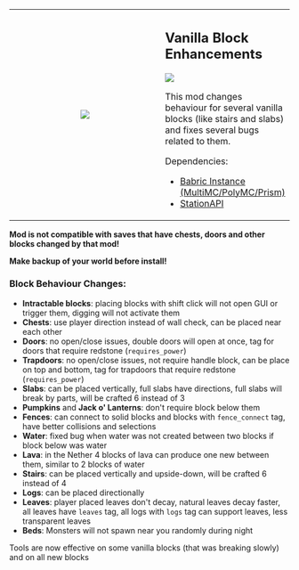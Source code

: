 <table  align="center">
	<tbody>
		<tr>
			<td width="280px" style="text-align: center;"><img src="https://github.com/paulevsGitch/VanillaBlockEnhancements/blob/main/src/main/resources/assets/vbe/icon.png"/></td>		
			<td>
				<h2 align="left">Vanilla Block Enhancements</h2>
				<a href="https://jitpack.io/#paulevsGitch/VanillaBlockEnhancements"><img src="https://jitpack.io/v/paulevsGitch/VanillaBlockEnhancements.svg"></a>
				<p>
					This mod changes behaviour for several vanilla blocks (like stairs and slabs)
					and fixes several bugs related to them.
				</p>
				<p>
					Dependencies:
					<ul>
						<li><a href="https://github.com/babric/prism-instance">Babric Instance (MultiMC/PolyMC/Prism)</a></li>
						<li><a href="https://jenkins.glass-launcher.net/job/StationAPI">StationAPI</a></li>
					</ul>
				</p>
			</td>		
		</tr>
	</tbody>
</table>

**Mod is not compatible with saves that have chests, doors and other blocks changed by that mod!**

**Make backup of your world before install!**

### Block Behaviour Changes:
- **Intractable blocks**: placing blocks with shift click will not open GUI or trigger them, digging will not activate them
- **Chests**: use player direction instead of wall check, can be placed near each other
- **Doors**: no open/close issues, double doors will open at once, tag for doors that require redstone (`requires_power`)
- **Trapdoors**: no open/close issues, not require handle block, can be place on top and bottom, tag for trapdoors that require redstone (`requires_power`)
- **Slabs**: can be placed vertically, full slabs have directions, full slabs will break by parts, will be crafted 6 instead of 3
- **Pumpkins** and **Jack o' Lanterns**: don't require block below them
- **Fences**: can connect to solid blocks and blocks with `fence_connect` tag, have better collisions and selections
- **Water**: fixed bug when water was not created between two blocks if block below was water
- **Lava**: in the Nether 4 blocks of lava can produce one new between them, similar to 2 blocks of water
- **Stairs**: can be placed vertically and upside-down, will be crafted 6 instead of 4
- **Logs**: can be placed directionally
- **Leaves**: player placed leaves don't decay, natural leaves decay faster, all leaves have `leaves` tag, all logs with `logs` tag can support leaves, less transparent leaves
- **Beds**: Monsters will not spawn near you randomly during night

Tools are now effective on some vanilla blocks (that was breaking slowly) and on all new blocks